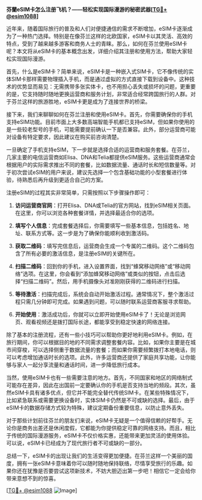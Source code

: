 **芬蘭eSIM卡怎么注册飞机？——轻松实现国际漫游的秘密武器[[TG💪+ @esim1088](https://t.me/s/esim1088)]**

近年来，随着国际旅行的普及和人们对便捷通信的需求不断增加，eSIM卡逐渐成为了一种热门选择。特别是在像芬兰这样的北欧国家，eSIM卡以其灵活、高效的特点，受到了越来越多游客和商务人士的青睐。那么，如何在芬兰使用eSIM卡呢？本文将从eSIM卡的基本概念出发，详细介绍其注册和使用方法，帮助大家轻松实现国际漫游。

首先，什么是eSIM卡？简单来说，eSIM卡是一种嵌入式SIM卡，它不像传统的实体SIM卡那样需要物理插入手机，而是通过虚拟的方式直接下载到设备中。这种技术的优势显而易见：无需携带多张实体卡，也不用担心丢失或损坏的问题，更重要的是，它支持随时随地更换运营商和服务计划，非常适合经常跨国旅行的人群。对于芬兰这样的旅游胜地，eSIM卡更是成为了连接世界的桥梁。

接下来，我们来聊聊如何在芬兰注册和使用eSIM卡。首先，你需要确保你的手机支持eSIM功能。目前市面上大多数高端智能手机都已支持eSIM，但如果你使用的是一些较老型号的手机，可能需要提前确认一下是否兼容。此外，部分运营商可能对设备有特定要求，因此建议在购买前咨询清楚。

一旦确定了手机支持eSIM，下一步就是选择合适的运营商和服务套餐。在芬兰，几家主要的电信运营商如Elisa、DNA和Telia都提供eSIM服务。这些运营商通常会根据用户的实际需求推出不同的套餐，比如数据流量、通话时长和短信数量等。对于初次尝试eSIM的用户来说，建议先选择一个包含基础功能的小型套餐进行体验，待熟悉后再升级到更适合自己的方案。

注册eSIM的过程其实非常简单，只需按照以下步骤操作即可：

1. **访问运营商官网**：打开Elisa、DNA或Telia的官方网站，找到eSIM相关页面。在这里，你可以浏览各种套餐详情，并选择最适合你的选项。
   
2. **填写个人信息**：完成套餐选择后，你需要填写一些基本信息，包括姓名、地址、联系方式等。这一步是为了确保你能顺利收到激活码。

3. **获取二维码**：填写完信息后，运营商会生成一个专属的二维码。这个二维码包含了所有必要的激活信息，是注册eSIM的关键所在。

4. **扫描二维码**：回到你的手机，进入设置界面，找到“蜂窝移动网络”或“移动网络”选项。在这里，你会看到“添加蜂窝移动网络”或类似的按钮，点击后选择“扫描二维码”。然后，用手机摄像头对准刚刚获得的二维码进行扫描。

5. **等待激活**：扫描完成后，系统会自动开始激活过程。通常情况下，整个激活过程只需几分钟即可完成。如果遇到问题，可以随时联系运营商客服寻求帮助。

6. **开始使用**：激活成功后，你就可以立即开始使用eSIM卡了！无论是浏览网页、观看视频还是拨打国际长途，都能享受到稳定快速的网络连接。

除了基本的注册流程，还有一些小技巧可以帮助你更好地利用eSIM卡。例如，在旅行期间，你可以根据目的地的不同需求调整套餐内容。比如，如果你主要是在城市间穿梭，可以选择侧重于数据流量的套餐；而如果你需要频繁拨打本地电话，则可以考虑增加通话时长的选项。此外，许多运营商还提供了家庭共享功能，让你能够与家人一起分享流量和通话时间，进一步降低旅行成本。

当然，使用eSIM卡也有一些需要注意的地方。首先，不同国家和地区的网络制式可能存在差异，因此在出国前一定要确认你的手机是否支持当地的频段。其次，虽然eSIM卡具有诸多优点，但它并不能完全替代传统SIM卡。在某些特殊情况下，比如紧急联系或需要更换设备时，实体SIM卡仍然是不可或缺的选择。最后，由于eSIM卡的数据存储方式较为特殊，建议定期备份重要信息，以防止意外丢失。

对于那些计划前往芬兰的朋友们来说，eSIM卡无疑是一个值得信赖的好帮手。无论你是商务出差还是休闲度假，它都能为你提供稳定可靠的网络支持。而且，相比于传统的国际漫游服务，eSIM卡不仅价格实惠，还能带来更加灵活的使用体验。可以说，eSIM卡已经成为了现代旅行者不可或缺的一部分。

总结一下，eSIM卡的出现让我们的生活变得更加便捷。在芬兰这样一个美丽的国度，拥有一张eSIM卡意味着你可以随时随地保持联络，尽情享受旅行的乐趣。如果你还在犹豫是否要尝试这项新技术，不妨大胆迈出第一步吧！相信它一定会给你带来意想不到的惊喜。

[[TG💪+ @esim1088](https://t.me/s/esim1088) ![Image](https://i.postimg.cc/4NQfJmqS/Snipaste-2025-05-13-00-14-12.png)]